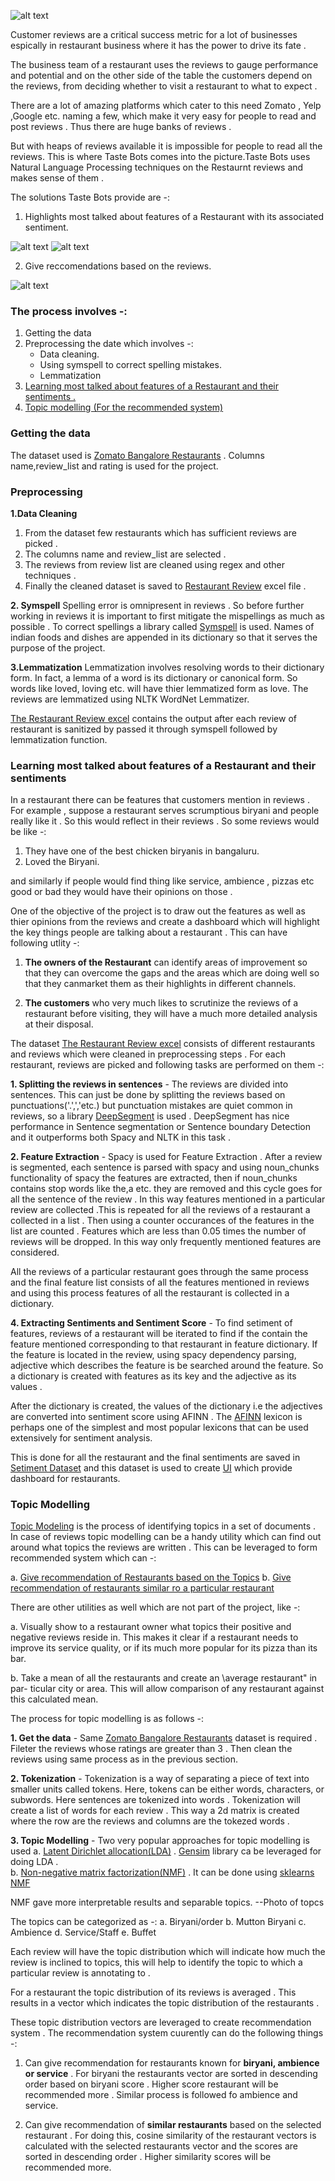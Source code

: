 
![alt text](/Image/alfredo.jpg)

Customer reviews are a critical success metric for a lot of businesses espically in restaurant business where it has the power to drive its fate . 

The business team of a restaurant uses the reviews to gauge performance and potential and on the other side of the table the customers depend on the reviews, from deciding whether to visit a restaurant to what to expect .

There are a lot of amazing platforms which cater to this need Zomato , Yelp ,Google etc. naming a few, which make it very easy for people to read and post reviews . Thus there are huge banks of reviews . 

But with heaps of reviews available it is impossible for people to read all the reviews. This is where Taste Bots comes into the picture.Taste Bots uses Natural Language Processing techniques on the Restaurnt reviews and makes sense of them . 

The solutions Taste Bots provide are -:

1) <a name="top1">Highlights most talked about features of a Restaurant with its associated sentiment.</a>

![alt text](/Image/blog1.png)
![alt text](/Image/blog3.png)

2) <a name="top2">Give reccomendations based on the reviews.</a>

![alt text](/Image/blog2.png)

### The process involves -:
1. Getting the data
2. Preprocessing the date which involves -:
      - Data cleaning.
      - Using symspell to correct spelling mistakes.
      - Lemmatization
3. [Learning most talked about features of a Restaurant and their sentiments .](#top1)  
4. [Topic modelling (For the recommended system)](#top2)


### Getting the data
The dataset used is <a href="https://www.kaggle.com/himanshupoddar/zomato-bangalore-restaurants">Zomato Bangalore Restaurants</a> .
Columns name,review_list and rating is used for the project.

### Preprocessing
**1.Data Cleaning**
1. From the dataset few restaurants which has sufficient reviews are picked .
2. The columns name and review_list are selected .
3. The reviews from review list are cleaned using regex and other techniques .
4. Finally the cleaned dataset is saved to <a name='rest_excel' href="https://github.com/codedribbler/Taste-Bots/blob/master/Code/Restaurant_Review.xlsx">Restaurant Review</a> excel file .


**2. Symspell**
Spelling error is omnipresent in reviews . So before further working in reviews it is important to first mitigate the mispellings as much as possible .
To correct spellings a library called <a href="https://github.com/wolfgarbe/SymSpell">Symspell</a> is used. Names of indian foods and dishes are appended in its dictionary so that it serves the purpose of the project.

**3.Lemmatization**
Lemmatization involves resolving words to their dictionary form. In fact, a lemma of a word is its dictionary or canonical form. So words like loved, loving etc. will have thier lemmatized form as love. The reviews are lemmatized using NLTK WordNet Lemmatizer.

[The Restaurant Review excel](#rest_excel) contains the output after each review of restaurant is sanitized by passed it through symspell followed by lemmatization function. 


### Learning most talked about features of a Restaurant and their sentiments

In a restaurant there can be features that customers mention in reviews . For example , suppose a restaurant serves scrumptious biryani and people really like it . So this would reflect in their reviews . So some reviews would be like -:

1) They have one of the best chicken biryanis in bangaluru.
2) Loved the Biryani.

and similarly if people would find thing like service, ambience , pizzas etc good or bad they would have their opinions on those .

One of the objective of the project is to draw out the features as well as thier opinions from the reviews and create a dashboard which will highlight the key things people are talking about a restaurant . This can have following utlity -:

1) **The owners of the Restaurant** can identify areas of improvement so that they can overcome the gaps and the areas which are doing well so that they canmarket them as their highlights in different channels.

2) **The customers** who very much likes to scrutinize the reviews of a restaurant before visiting, they will have a much more detailed analysis at their disposal.


The dataset [The Restaurant Review excel](#rest_excel) consists of different restaurants and reviews which were cleaned in preprocessing steps . For each restaurant, reviews are picked and following tasks are performed on them -:

**1. Splitting the reviews in sentences** - The reviews are divided into sentences. This can just be done by splitting the reviews based on punctuations('.',','etc.) but punctuation mistakes are quiet common in reviews, so a library <a href="https://github.com/notAI-tech/deepsegment">DeepSegment</a> is used . DeepSegment has nice performance in Sentence segmentation or Sentence boundary Detection and it outperforms both Spacy and NLTK in this task .

**2. Feature Extraction** - Spacy is used for Feature Extraction . After a review is segmented, each sentence is parsed with spacy and using noun_chunks functionality of spacy the features are extracted, then if noun_chunks contains stop words like the,a etc. they are removed and this cycle goes for all the sentence of the review . In this way features mentioned in a particular review are collected .This is repeated for all the reviews of a restaurant a collected in a list . Then using a counter occurances of the features in the list are counted . Features which are less than 0.05 times the number of reviews will be dropped. In this way only frequently mentioned features are considered.

All the reviews of a particular restaurant goes through the same process and the final feature list consists of all the features mentioned in reviews and using this process features of all the restaurant is collected in a dictionary.


**4. Extracting Sentiments and Sentiment Score** - To find setiment of features, reviews of a restaurant will be iterated to find if the contain the feature mentioned corresponding to that restaurant in feature dictionary. If the feature is located in the review, using spacy dependency parsing, adjective which describes the feature is be searched around the feature. So a dictionary is created with features as its key and the adjective as its values .

After the dictionary is created, the values of the dictionary i.e the adjectives are converted into sentiment score using AFINN .  The <a href="https://pypi.org/project/afinn/">AFINN</a> lexicon is perhaps one of the simplest and most popular lexicons that
can be used extensively for sentiment analysis.

This is done for all the restaurant and the final sentiments are saved in <a href="https://github.com/codedribbler/Taste-Bots/blob/master/Code/sentiment_matrix.xlsx">Setiment Dataset</a> and this dataset is used to create [UI](#top1) which provide dashboard for restaurants.



### Topic Modelling

<a href="https://en.wikipedia.org/wiki/Topic_model#:~:text=In%20machine%20learning%20and%20natural,structures%20in%20a%20text%20body.">Topic Modeling</a> is the process of identifying topics in a set of documents . In case of reviews topic modelling can be a handy utility which can find out around what topics the reviews are written . This can be leveraged to form recommended system which can -:

a. [Give recommendation of Restaurants based on the Topics](#top2)
b. [Give recommendation of restaurants similar ro a particular restaurant](#top2) 

There are other utilities as well which are not part of the project, like -:

a. Visually show to a restaurant owner what topics their positive and negative
reviews reside in. This makes it clear if a restaurant needs to improve its service
quality, or if its much more popular for its pizza than its bar.

b. Take a mean of all the restaurants and create an \average restaurant" in par-
ticular city or area. This will allow comparison of any restaurant against this
calculated mean.


The process for topic modelling is as follows -:


**1. Get the data** - Same <a href="https://www.kaggle.com/himanshupoddar/zomato-bangalore-restaurants">Zomato Bangalore Restaurants</a> dataset is required . Fileter the reviews whose ratings are greater than 3 . Then clean the reviews using same process as in the previous section.

**2. Tokenization** - Tokenization is a way of separating a piece of text into smaller units called tokens. Here, tokens can be either words, characters, or subwords. Here sentences are tokenized into words . Tokenization will create a list of words for each review . This way a 2d matrix is created where the row are the reviews and columns are the tokezed words . 

**3. Topic Modelling** - Two very popular approaches for topic modelling is used 
a. <a href="https://en.wikipedia.org/wiki/Latent_Dirichlet_allocation">Latent Dirichlet allocation(LDA)</a> . <a href="https://radimrehurek.com/gensim/">Gensim</a> library ca be leveraged for doing LDA .  
b. <a href="https://en.wikipedia.org/wiki/Non-negative_matrix_factorization">Non-negative matrix factorization(NMF)</a> . It can be done using <a href="https://scikit-learn.org/stable/modules/generated/sklearn.decomposition.NMF.html">sklearns NMF</a> 

NMF gave more interpretable results and separable topics.
--Photo of topcs

The topics can be categorized as -:
a. Biryani/order
b. Mutton Biryani
c. Ambience
d. Service/Staff
e. Buffet

Each review will have the topic distribution which will indicate how much the review is inclined to topics, this will help to identify the topic to which a particular review is annotating to .

For a restaurant the topic distribution of its reviews is averaged . This results in a vector which indicates the topic distribution of the restaurants .

These topic distribution vectors are leveraged to create recommendation system . The recommendation system cuurently can do the following things -:

1) Can give recommendation for restaurants known for **biryani, ambience or service** . For biryani the restaurants vector are sorted in descending order based on biryani score . Higher score restaurant will be recommended more . Similar process is followed fo ambience and service.

2) Can give recommendation of **similar restaurants** based on the selected restaurant . For doing this, cosine similarity of the restaurant vectors is calculated with the selected restaurants vector and the scores are sorted in descending order . Higher similarity scores will be recommended more.







